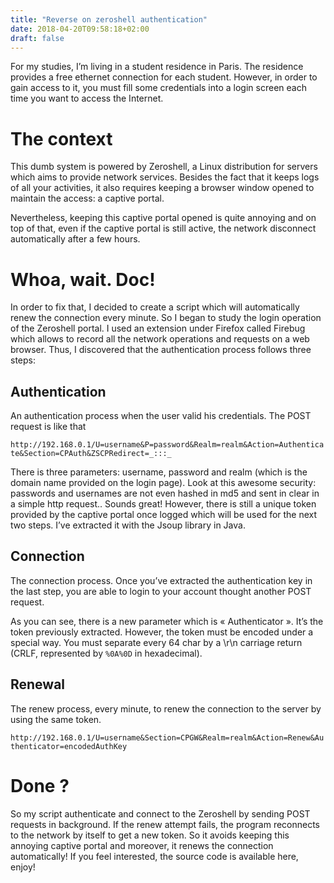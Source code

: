 ```yaml
---
title: "Reverse on zeroshell authentication"
date: 2018-04-20T09:58:18+02:00
draft: false
---
```


For my studies, I’m living in a student residence in Paris. The residence provides a free ethernet connection for each student. However, in order to gain access to it, you must fill some credentials into a login screen each time you want to access the Internet.

<!--more-->

# The context

This dumb system is powered by Zeroshell, a Linux distribution for servers which aims to provide network services. Besides the fact that it keeps logs of all your activities, it also requires keeping a browser window opened to maintain the access: a captive portal.

Nevertheless, keeping this captive portal opened is quite annoying and on top of that, even if the captive portal is still active, the network disconnect automatically after a few hours.

# Whoa, wait. Doc!

In order to fix that, I decided to create a script which will automatically renew the connection every minute. So I began to study the login operation of the Zeroshell portal. I used an extension under Firefox called Firebug which allows to record all the network operations and requests on a web browser. Thus, I discovered that the authentication process follows three steps:

## Authentication

An authentication process when the user valid his credentials. The POST request is like that

`http://192.168.0.1/U=username&P=password&Realm=realm&Action=Authenticate&Section=CPAuth&ZSCPRedirect=_:::_`

There is three parameters: username, password and realm (which is the domain name provided on the login page). Look at this awesome security: passwords and usernames are not even hashed in md5 and sent in clear in a simple http request.. Sounds great! However, there is still a unique token provided by the captive portal once logged which will be used for the next two steps. I’ve extracted it with the Jsoup library in Java.

## Connection

The connection process. Once you’ve extracted the authentication key in the last step, you are able to login to your account thought another POST request.

As you can see, there is a new parameter which is « Authenticator ». It’s the token previously extracted. However, the token must be encoded under a special way. You must separate every 64 char by a \r\n carriage return (CRLF, represented by `%0A%0D` in hexadecimal).

## Renewal

The renew process, every minute, to renew the connection to the server by using the same token.

`http://192.168.0.1/U=username&Section=CPGW&Realm=realm&Action=Renew&Authenticator=encodedAuthKey`

# Done ?

So my script authenticate and connect to the Zeroshell by sending POST requests in background. If the renew attempt fails, the program reconnects to the network by itself to get a new token. So it avoids keeping this annoying captive portal and moreover, it renews the connection automatically! If you feel interested, the source code is available here, enjoy!